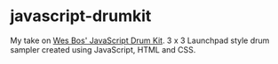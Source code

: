 # javascript-drumkit

My take on [Wes Bos' JavaScript Drum Kit](https://github.com/wesbos/JavaScript30/tree/master/01%20-%20JavaScript%20Drum%20Kit). 3 x 3 Launchpad style drum sampler created using JavaScript, HTML and CSS.

